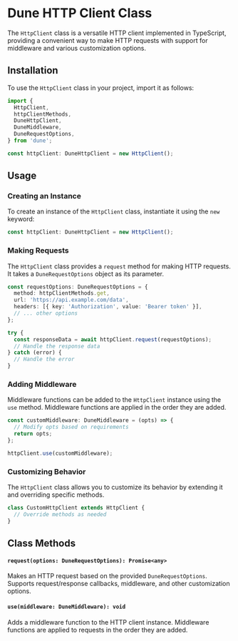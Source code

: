 # Dune HTTP Client Class

The `HttpClient` class is a versatile HTTP client implemented in TypeScript, providing a convenient way to make HTTP requests with support for middleware and various customization options.

## Installation

To use the `HttpClient` class in your project, import it as follows:

```typescript
import {
  HttpClient,
  httpClientMethods,
  DuneHttpClient,
  DuneMiddleware,
  DuneRequestOptions,
} from 'dune';

const httpClient: DuneHttpClient = new HttpClient();
```

## Usage

### Creating an Instance

To create an instance of the `HttpClient` class, instantiate it using the `new` keyword:

```typescript
const httpClient: DuneHttpClient = new HttpClient();
```

### Making Requests

The `HttpClient` class provides a `request` method for making HTTP requests. It takes a `DuneRequestOptions` object as its parameter.

```typescript
const requestOptions: DuneRequestOptions = {
  method: httpClientMethods.get,
  url: 'https://api.example.com/data',
  headers: [{ key: 'Authorization', value: 'Bearer token' }],
  // ... other options
};

try {
  const responseData = await httpClient.request(requestOptions);
  // Handle the response data
} catch (error) {
  // Handle the error
}
```

### Adding Middleware

Middleware functions can be added to the `HttpClient` instance using the `use` method. Middleware functions are applied in the order they are added.

```typescript
const customMiddleware: DuneMiddleware = (opts) => {
  // Modify opts based on requirements
  return opts;
};

httpClient.use(customMiddleware);
```

### Customizing Behavior

The `HttpClient` class allows you to customize its behavior by extending it and overriding specific methods.

```typescript
class CustomHttpClient extends HttpClient {
  // Override methods as needed
}
```

## Class Methods

#### `request(options: DuneRequestOptions): Promise<any>`

Makes an HTTP request based on the provided `DuneRequestOptions`. Supports request/response callbacks, middleware, and other customization options.

#### `use(middleware: DuneMiddleware): void`

Adds a middleware function to the HTTP client instance. Middleware functions are applied to requests in the order they are added.
